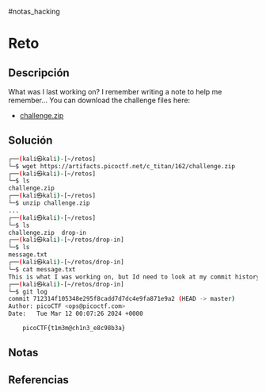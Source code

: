 #notas_hacking
# Reto
## Descripción
What was I last working on? I remember writing a note to help me remember... You can download the challenge files here:
- [challenge.zip](https://artifacts.picoctf.net/c_titan/162/challenge.zip)
## Solución
```bash
┌──(kali㉿kali)-[~/retos]
└─$ wget https://artifacts.picoctf.net/c_titan/162/challenge.zip                 
┌──(kali㉿kali)-[~/retos]
└─$ ls
challenge.zip                    
┌──(kali㉿kali)-[~/retos]
└─$ unzip challenge.zip 
...
┌──(kali㉿kali)-[~/retos]
└─$ ls
challenge.zip  drop-in
┌──(kali㉿kali)-[~/retos/drop-in]
└─$ ls        
message.txt            
┌──(kali㉿kali)-[~/retos/drop-in]
└─$ cat message.txt
This is what I was working on, but Id need to look at my commit history to know why... 
┌──(kali㉿kali)-[~/retos/drop-in]
└─$ git log                                                
commit 712314f105348e295f8cadd7d7dc4e9fa871e9a2 (HEAD -> master)
Author: picoCTF <ops@picoctf.com>
Date:   Tue Mar 12 00:07:26 2024 +0000

    picoCTF{t1m3m@ch1n3_e8c98b3a}
```
## Notas
## Referencias
